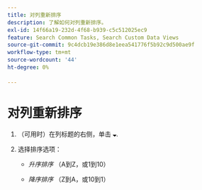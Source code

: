 ```yaml
---
title: 对列重新排序
description: 了解如何对列重新排序。
exl-id: 14f66a19-232d-4f68-b939-c5c512025ec9
feature: Search Common Tasks, Search Custom Data Views
source-git-commit: 9c4dcb19e386d8e1eea541776f5b92c9d500ae9f
workflow-type: tm+mt
source-wordcount: '44'
ht-degree: 0%

---
```


# 对列重新排序

1. （可用时）在列标题的右侧，单击 ![向下箭头](/help/search-social-commerce/assets/arrow-down-expand.png "向下箭头").

1. 选择排序选项：

   * *升序排序* （A到Z，或1到10）

   * *降序排序* （Z到A，或10到1）
